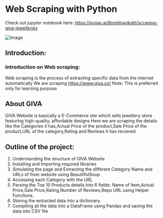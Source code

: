 # Web Scraping with Python

Check out jupyter notebook here: https://jovian.ai/8smbhavikatti/scraping-giva-jewelleries

![Image](https://i.imgur.com/cMC7RFW.png)

## Introduction:
### Introduction on Web scraping:
Web scraping is the process of extracting specific data from the internet automatically
We are scraping https://www.giva.co/
Note: This is preferred only for learning purpose


## About GIVA
GIVA Website is basically a E-Commerce site which sells jewellery store featuring high-quality, affordable designs
Here we are scraping the details like the Categories it has,Actual Price of the product,Sale Price of the product,URL of the category,Rating and Reviews it has recieved.

## Outline of the project:
1. Understanding the structure of GIVA Website
2. Installing and Importing required libraries
3. Simulating the page and Extracting the different Category Name and URLs of from website using BeautilfulSoup
4. Accessing each Category with the URL
5. Parsing the Top 10 Products details into 6 fields: Name of Item,Actual Price,Sale Price,Rating,Number of Reviews,Repo URL using Helper Functions.
6. Storing the extracted data into a dictionary.
7. Compiling all the data into a DataFrame using Pandas and saving the data into CSV file
